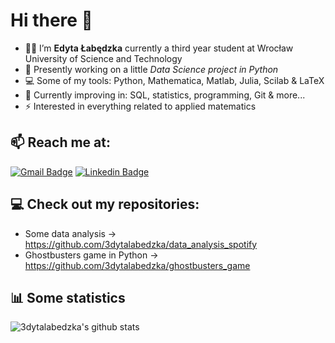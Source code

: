 # Hi there 👋
- 👩‍🎓 I’m **Edyta Łabędzka** currently a third year student at Wrocław University of Science and Technology
- 🔭 Presently working on a little *Data Science project in Python*
- 💻 Some of my tools: Python, Mathematica, Matlab, Julia, Scilab & LaTeX
- 🔨 Currently improving in: SQL, statistics, programming, Git & more...
- ⚡ Interested in everything related to applied matematics

## 📫 Reach me at:
[![Gmail Badge](https://img.shields.io/badge/-edlabedzka@gmail.com-c14438?style=flat-square&logo=Gmail&logoColor=white&link=mailto:edlabedzka@gmail.com)](mailto:edlabedzka@gmail.com)
[![Linkedin Badge](https://img.shields.io/badge/-Edyta_Łabędzka|Linkedin-0077B5?style=flat-square&logo=Linkedin&logoColor=white&link=https://www.linkedin.com/in/edyta-%C5%82ab%C4%99dzka-9b64a0231/)](https://www.linkedin.com/in/edyta-%C5%82ab%C4%99dzka-9b64a0231/)


## 💻 Check out my repositories:
- Some data analysis → https://github.com/3dytalabedzka/data_analysis_spotify
- Ghostbusters game in Python → https://github.com/3dytalabedzka/ghostbusters_game

## 📊 Some statistics
![3dytalabedzka's github stats](https://github-readme-stats.vercel.app/api?username=3dytalabedzka&show_icons=true)
